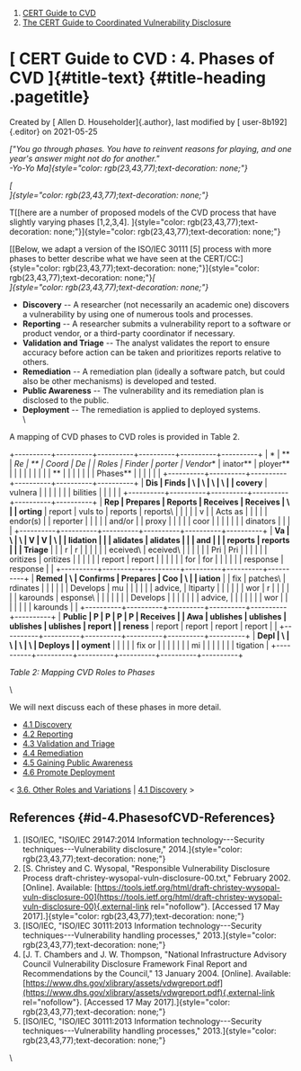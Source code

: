 



1.  [CERT Guide to CVD](index.html)
2.  [The CERT Guide to Coordinated Vulnerability
    Disclosure](The-CERT-Guide-to-Coordinated-Vulnerability-Disclosure_47677443.html)


# [ CERT Guide to CVD : 4. Phases of CVD ]{#title-text} {#title-heading .pagetitle}




Created by [ Allen D. Householder]{.author}, last modified by [
user-8b192]{.editor} on 2021-05-25



*[\"You go through phases. You have to reinvent reasons for playing, and
one year\'s answer might not do for another.\"\
-Yo-Yo Ma]{style="color: rgb(23,43,77);text-decoration: none;"}*

*[\
]{style="color: rgb(23,43,77);text-decoration: none;"}*

T[[here are a number of proposed models of the CVD process that have
slightly varying phases \[1,2,3,4\].
]{style="color: rgb(23,43,77);text-decoration: none;"}]{style="color: rgb(23,43,77);text-decoration: none;"}

[[Below, we adapt a version of the ISO/IEC 30111 \[5\] process with more
phases to better describe what we have seen at the
CERT/CC:]{style="color: rgb(23,43,77);text-decoration: none;"}]{style="color: rgb(23,43,77);text-decoration: none;"}*[\
]{style="color: rgb(23,43,77);text-decoration: none;"}*

-   **Discovery** -- A researcher (not necessarily an academic one)
    discovers a vulnerability by using one of numerous tools and
    processes.
-   **Reporting** -- A researcher submits a vulnerability report to a
    software or product vendor, or a third-party coordinator if
    necessary.
-   **Validation and Triage** -- The analyst validates the report to
    ensure accuracy before action can be taken and prioritizes reports
    relative to others.
-   **Remediation** -- A remediation plan (ideally a software patch, but
    could also be other mechanisms) is developed and tested.
-   **Public Awareness** -- The vulnerability and its remediation plan
    is disclosed to the public.
-   **Deployment** -- The remediation is applied to deployed systems.\
    \

A mapping of CVD phases to CVD roles is provided in Table 2. 


+----------+----------+----------+----------+----------+----------+
| *        | **       | **Re     | **       | **Coord  | **De     |
| *Roles** | Finder** | porter** | Vendor** | inator** | ployer** |
|          |          |          |          |          |          |
| **       |          |          |          |          |          |
| Phases** |          |          |          |          |          |
+----------+----------+----------+----------+----------+----------+
| **Dis    | Finds    | \        | \        | \        | \        |
| covery** | vulnera  |          |          |          |          |
|          | bilities |          |          |          |          |
+----------+----------+----------+----------+----------+----------+
| **Rep    | Prepares | Reports  | Receives | Receives | \        |
| orting** | report   | vuls to  | reports  | reports\ |          |
|          |          | v        |          | Acts as  |          |
|          |          | endor(s) |          | reporter |          |
|          |          | and/or   |          | proxy    |          |
|          |          | coor     |          |          |          |
|          |          | dinators |          |          |          |
+----------+----------+----------+----------+----------+----------+
| **Va     | \        | \        | V        | V        | \        |
| lidation |          |          | alidates | alidates |          |
| and      |          |          | reports  | reports  |          |
| Triage** |          |          | r        | r        |          |
|          |          |          | eceived\ | eceived\ |          |
|          |          |          | Pri      | Pri      |          |
|          |          |          | oritizes | oritizes |          |
|          |          |          | report   | report   |          |
|          |          |          | for      | for      |          |
|          |          |          | response | response |          |
+----------+----------+----------+----------+----------+----------+
| **Remed  | \        | Confirms | Prepares | Coo      | \        |
| iation** |          | fix      | patches\ | rdinates |          |
|          |          |          | Develops | mu       |          |
|          |          |          | advice,  | ltiparty |          |
|          |          |          | wor      | r        |          |
|          |          |          | karounds | esponse\ |          |
|          |          |          |          | Develops |          |
|          |          |          |          | advice,  |          |
|          |          |          |          | wor      |          |
|          |          |          |          | karounds |          |
+----------+----------+----------+----------+----------+----------+
| **Public | P        | P        | P        | P        | Receives |
| Awa      | ublishes | ublishes | ublishes | ublishes | report   |
| reness** | report   | report   | report   | report   |          |
+----------+----------+----------+----------+----------+----------+
| **Depl   | \        | \        | \        | \        | Deploys  |
| oyment** |          |          |          |          | fix or   |
|          |          |          |          |          | mi       |
|          |          |          |          |          | tigation |
+----------+----------+----------+----------+----------+----------+


*Table 2:* *Mapping CVD Roles to Phases*

\

We will next discuss each of these phases in more detail.

-   [4.1 Discovery](4.1-Discovery_47677467.html)
-   [4.2 Reporting](4.2-Reporting_47677468.html)
-   [4.3 Validation and Triage](4.3-Validation-and-Triage_47677469.html)
-   [4.4 Remediation](4.4-Remediation_47677470.html)
-   [4.5 Gaining Public
    Awareness](4.5-Gaining-Public-Awareness_47677471.html)
-   [4.6 Promote Deployment](4.6-Promote-Deployment_47677472.html)



\< [3.6. Other Roles and
Variations](3.6.-Other-Roles-and-Variations_47677465.html) \| [4.1
Discovery](4.1-Discovery_47677467.html) \>



## References {#id-4.PhasesofCVD-References}

1.  [ISO/IEC, \"ISO/IEC 29147:2014 Information technology---Security
    techniques---Vulnerability disclosure,\"
    2014.]{style="color: rgb(23,43,77);text-decoration: none;"}
2.  [S. Christey and C. Wysopal, \"Responsible Vulnerability Disclosure
    Process draft-christey-wysopal-vuln-disclosure-00.txt,\"
    February 2002. \[Online\]. Available:
    [https://tools.ietf.org/html/draft-christey-wysopal-vuln-disclosure-00](https://tools.ietf.org/html/draft-christey-wysopal-vuln-disclosure-00){.external-link
    rel="nofollow"}. \[Accessed 17 May
    2017\].]{style="color: rgb(23,43,77);text-decoration: none;"}
3.  [ISO/IEC, \"ISO/IEC 30111:2013 Information technology---Security
    techniques---Vulnerability handling processes,\"
    2013.]{style="color: rgb(23,43,77);text-decoration: none;"}
4.  [J. T. Chambers and J. W. Thompson, \"National Infrastructure
    Advisory Council Vulnerability Disclosure Framework Final Report and
    Recommendations by the Council,\" 13 January 2004. \[Online\].
    Available:
    [https://www.dhs.gov/xlibrary/assets/vdwgreport.pdf](https://www.dhs.gov/xlibrary/assets/vdwgreport.pdf){.external-link
    rel="nofollow"}. \[Accessed 17 May
    2017\].]{style="color: rgb(23,43,77);text-decoration: none;"}
5.  [ISO/IEC, \"ISO/IEC 30111:2013 Information technology---Security
    techniques---Vulnerability handling processes,\"
    2013.]{style="color: rgb(23,43,77);text-decoration: none;"}

\













